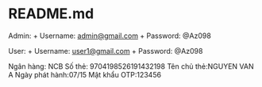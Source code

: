 # README.md

Admin: 
	+ Username: admin@gmail.com
	+ Password: @Az098

User:
	+ Username: user1@gmail.com
	+ Password: @Az098

	
Ngân hàng: NCB
Số thẻ: 9704198526191432198
Tên chủ thẻ:NGUYEN VAN A
Ngày phát hành:07/15
Mật khẩu OTP:123456